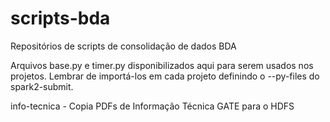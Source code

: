 # scripts-bda
Repositórios de scripts de consolidação de dados BDA

Arquivos base.py e timer.py disponibilizados aqui para serem usados nos projetos. Lembrar de importá-los em cada projeto definindo o --py-files do spark2-submit.


info-tecnica - Copia PDFs de Informação Técnica GATE para o HDFS
